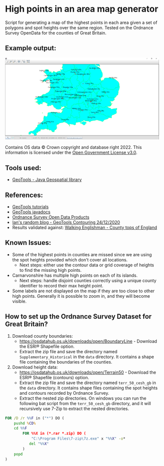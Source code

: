 # High points in an area map generator

Script for generating a map of the highest points in each area given a set of polygons and spot heights over the same region. 
Tested on the Ordnance Survey OpenData for the counties of Great Britain.

## Example output:

![Map of the south of Great Britain showing the highest point in each county border](https://github.com/jake-goldsmith/highest-points/blob/mainline/output.png "Example output")

Contains OS data © Crown copyright and database right 2022. This information is licensed under the [Open Government License v3.0](https://www.nationalarchives.gov.uk/doc/open-government-licence/version/3/).

## Tools used:

* [GeoTools - Java Geospatial library](https://www.geotools.org/)

## References:

* [GeoTools tutorials](https://docs.geotools.org/stable/userguide/tutorial/)
* [GeoTools javadocs](https://docs.geotools.org/stable/javadocs/)
* [Ordnance Survey Open Data Products](https://www.ordnancesurvey.co.uk/business-government/products?Licence%20or%20agreement=0%2F154%2F168%2F171&Product%20type=0%2F154%2F173%2F175)
* [Ian's random blog - GeoTools Contouring 24/12/2020](https://blog.ianturton.com/geotools/2020/12/24/contours.html)
* Results validated against: [Walking Englishman - County tops of England](https://www.walkingenglishman.com/lists/countytopsengland/master.html)

## Known Issues:

* Some of the highest points in counties are missed since we are using the spot heights provided which don't cover all locations.
    * Next steps: either use the contour data or grid coverage of heights to find the missing high points.
* Carnarvonshire has multiple high points on each of its islands.
    * Next steps: handle disjoint counties correctly using a unique county identifier to record their max height point.
* Some labels are not displayed on the map if they are too close to other high points. Generally it is possible to zoom in, and they will become visible.

## How to set up the Ordnance Survey Dataset for Great Britain?

1. Download county boundaries:
    * https://osdatahub.os.uk/downloads/open/BoundaryLine - Download the ESRI® Shapefile option.
    * Extract the zip file and save the directory named `Supplementary_Historical` in the `data` directory. It contains a shape file containing the boundaries of the counties.
2. Download height data:
    * https://osdatahub.os.uk/downloads/open/Terrain50 - Download the ESRI® Shapefile (contours) option.
    * Extract the zip file and save the directory named `terr_50_cesh_gb` in the `data` directory. It contains shape files containing the spot heights and contours recorded by Ordnance Survey.
    * Extract the nested zip directories. On windows you can run the following bat script from the `terr_50_cesh_gb` directory, and it will recursively use 7-Zip to extract the nested directories.

```bat
FOR /D /r %%F in ("*") DO (
    pushd %CD%
    cd %%F
        FOR %%X in (*.rar *.zip) DO (
            "C:\Program Files\7-zip\7z.exe" x "%%X" -o*
		   del "%%X"
        )
    popd
)
```
